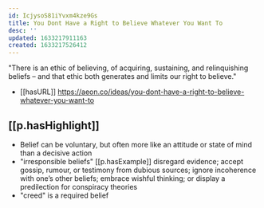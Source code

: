 ```yaml
---
id: IcjysoS81iYvxm4kze9Gs
title: You Dont Have a Right to Believe Whatever You Want To
desc: ''
updated: 1633217911163
created: 1633217526412
---
```

"There is an ethic of believing, of acquiring, sustaining, and relinquishing beliefs – and that ethic both generates and limits our right to believe."

- [[hasURL]] https://aeon.co/ideas/you-dont-have-a-right-to-believe-whatever-you-want-to

## [[p.hasHighlight]]

- Belief can be voluntary, but often more like an attitude or state of mind than a decisive action 
- "irresponsible beliefs" [[p.hasExample]] disregard evidence; accept gossip, rumour, or testimony from dubious sources; ignore incoherence with one’s other beliefs; embrace wishful thinking; or display a predilection for conspiracy theories
- "creed" is a required belief
